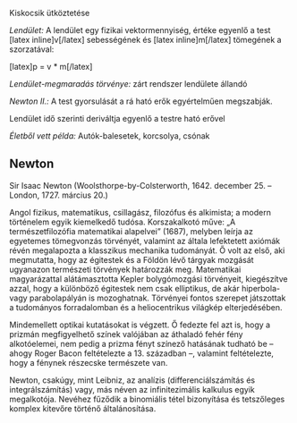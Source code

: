 Kiskocsik ütköztetése

*Lendület:* A lendület egy fizikai vektormennyiség, értéke egyenlő a test [latex inline]v[/latex] sebességének és [latex inline]m[/latex] tömegének a szorzatával:

[latex]p = v * m[/latex]

*Lendület-megmaradás törvénye:* zárt rendszer lendülete állandó

*Newton II.:* A test gyorsulását a rá ható erők egyértelműen megszabják.

Lendület idő szerinti deriváltja egyenlő a testre ható erővel

*Életből vett példa:* Autók-balesetek, korcsolya, csónak

## Newton

Sir Isaac Newton (Woolsthorpe-by-Colsterworth, 1642. december 25. – London, 1727. március 20.)

Angol fizikus, matematikus, csillagász, filozófus és alkimista; a modern történelem egyik kiemelkedő tudósa. Korszakalkotó műve: „A természetfilozófia matematikai alapelvei” (1687), melyben leírja az egyetemes tömegvonzás törvényét, valamint az általa lefektetett axiómák révén megalapozta a klasszikus mechanika tudományát. Ő volt az első, aki megmutatta, hogy az égitestek és a Földön lévő tárgyak mozgását ugyanazon természeti törvények határozzák meg. Matematikai magyarázattal alátámasztotta Kepler bolygómozgási törvényeit, kiegészítve azzal, hogy a különböző égitestek nem csak elliptikus, de akár hiperbola- vagy parabolapályán is mozoghatnak. Törvényei fontos szerepet játszottak a tudományos forradalomban és a heliocentrikus világkép elterjedésében.

Mindemellett optikai kutatásokat is végzett. Ő fedezte fel azt is, hogy a prizmán megfigyelhető színek valójában az áthaladó fehér fény alkotóelemei, nem pedig a prizma fényt színező hatásának tudható be – ahogy Roger Bacon feltételezte a 13. században –, valamint feltételezte, hogy a fénynek részecske természete van.

Newton, csakúgy, mint Leibniz, az analízis (differenciálszámítás és integrálszámítás) vagy, más néven az infinitezimális kalkulus egyik megalkotója. Nevéhez fűződik a binomiális tétel bizonyítása és tetszőleges komplex kitevőre történő általánosítása.
